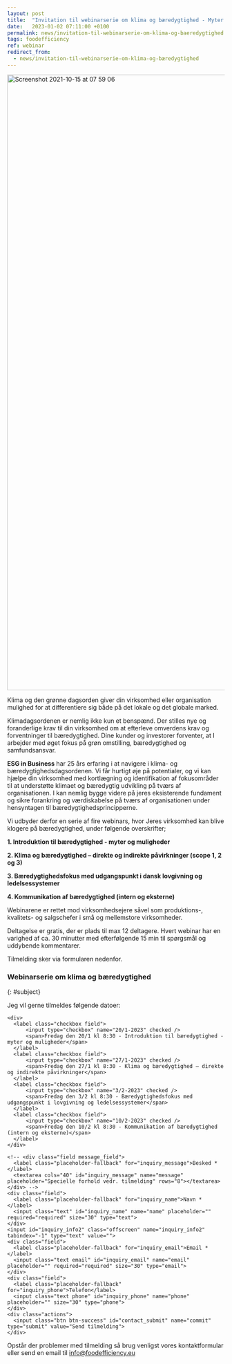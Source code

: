 ```yaml
---
layout: post
title:  "Invitation til webinarserie om klima og bæredygtighed - Myter og Muligheder"
date:   2023-01-02 07:11:00 +0100
permalink: news/invitation-til-webinarserie-om-klima-og-baeredygtighed
tags: foodefficiency
ref: webinar
redirect_from:
  - news/invitation-til-webinarserie-om-klima-og-bæredygtighed
---
```



<img width="1424" alt="Screenshot 2021-10-15 at 07 59 06" src="https://user-images.githubusercontent.com/75361000/137440046-f11da098-5d02-40c5-8ccd-7fe4b6fe4b64.png">

Klima og den grønne dagsorden giver din virksomhed eller organisation mulighed for at differentiere sig både på det lokale og det globale marked. 

Klimadagsordenen er nemlig ikke kun et benspænd. Der stilles nye og foranderlige krav til din virksomhed om at efterleve omverdens krav og forventninger til bæredygtighed. Dine kunder og investorer forventer, at I arbejder med øget fokus på grøn omstilling, bæredygtighed og samfundsansvar.

**ESG in Business**  har 25 års erfaring i at navigere i klima- og bæredygtighedsdagsordenen. Vi får hurtigt øje på potentialer, og vi kan hjælpe din virksomhed med kortlægning og identifikation af fokusområder til at understøtte klimaet og bæredygtig udvikling på tværs af organisationen. I kan nemlig bygge videre på jeres eksisterende fundament og sikre forankring og værdiskabelse på tværs af organisationen under hensyntagen til bæredygtighedsprincipperne. 

Vi udbyder derfor en serie af fire webinars, hvor Jeres virksomhed kan blive klogere på bæredygtighed, under følgende overskrifter;

 **1. Introduktion til bæredygtighed - myter og muligheder**
 
 **2. Klima og bæredygtighed – direkte og indirekte påvirkninger (scope 1, 2 og 3)**
 
 **3. Bæredygtighedsfokus med udgangspunkt i dansk lovgivning og ledelsessystemer**
 
 **4. Kommunikation af bæredygtighed (intern og eksterne)**


Webinarene er rettet mod virksomhedsejere såvel som produktions-, kvalitets- og salgschefer i små og mellemstore virksomheder.

Deltagelse er gratis, der er plads til max 12  deltagere. Hvert webinar har en varighed af ca. 30 minutter med efterfølgende 15 min til spørgsmål og uddybende kommentarer.

Tilmelding sker via formularen nedenfor.

### Webinarserie om klima og bæredygtighed
{: #subject}

Jeg vil gerne tilmeldes følgende datoer:

<div class="contact-inner">
<div class="inquiries">
  <form accept-charset="UTF-8" class="new_inquiry" id="new_inquiry" method="post" data-name="Contact form">
    <div style="margin:0;padding:0;display:inline">
      <input id="locale" name="locale" type="hidden" value="da">
      <input id="utf8" name="utf8" type="hidden" value="✓">
      <input id="authenticity_token" name="authenticity_token" type="hidden" value="8vr2lMQljUu/67VhB2GS5pXRZubfGknz0sIweGYatWU=">
    </div>

    <div>
      <label class="checkbox field">
          <input type="checkbox" name="20/1-2023" checked />
          <span>Fredag den 20/1 kl 8:30 - Introduktion til bæredygtighed - myter og muligheder</span>
      </label>      
      <label class="checkbox field">
          <input type="checkbox" name="27/1-2023" checked />
          <span>Fredag den 27/1 kl 8:30 - Klima og bæredygtighed – direkte og indirekte påvirkninger</span>
      </label>
      <label class="checkbox field">
          <input type="checkbox" name="3/2-2023" checked />
          <span>Fredag den 3/2 kl 8:30 - Bæredygtighedsfokus med udgangspunkt i lovgivning og ledelsessystemer</span>
      </label>
      <label class="checkbox field">
          <input type="checkbox" name="10/2-2023" checked />
          <span>Fredag den 10/2 kl 8:30 - Kommunikation af bæredygtighed (intern og eksterne)</span>
      </label>
    </div>

    <!-- <div class="field message_field">
      <label class="placeholder-fallback" for="inquiry_message">Besked *</label>
      <textarea cols="40" id="inquiry_message" name="message" placeholder="Specielle forhold vedr. tilmelding" rows="8"></textarea>
    </div> -->
    <div class="field">
      <label class="placeholder-fallback" for="inquiry_name">Navn *</label>
      <input class="text" id="inquiry_name" name="name" placeholder="" required="required" size="30" type="text">
    </div>
    <input id="inquiry_info2" class="offscreen" name="inquiry_info2" tabindex="-1" type="text" value="">
    <div class="field">
      <label class="placeholder-fallback" for="inquiry_email">Email *</label>
      <input class="text email" id="inquiry_email" name="email" placeholder="" required="required" size="30" type="email">
    </div>
    <div class="field">
      <label class="placeholder-fallback" for="inquiry_phone">Telefon</label>
      <input class="text phone" id="inquiry_phone" name="phone" placeholder="" size="30" type="phone">
    </div>
    <div class="actions">
      <input class="btn btn-success" id="contact_submit" name="commit" type="submit" value="Send tilmelding">
    </div>
  </form>
</div>
</div>
<script type="text/javascript">
function clearInquiryForm() {
  // document.getElementById("inquiry_message").value = "";
  document.getElementById("inquiry_name").value = "";
  document.getElementById("inquiry_email").value = "";
  document.getElementById("inquiry_phone").value = "";
}

// ContactUs API
document.getElementById("contact_submit").addEventListener("click", function(event){
  event.preventDefault()

  const locale = document.getElementById("locale").value;
  const checkedBoxes = document.querySelectorAll('input[type=checkbox]:checked');
  var message = "Tilmelding til følgende events:\n";
  checkedBoxes.forEach(input => {
      message = message + " *  " + input.name + "\n";
    });
  const name = document.getElementById("inquiry_name").value;
  const info2 = document.getElementById("inquiry_info2").value;
  const email = document.getElementById("inquiry_email").value; 
  const phone = document.getElementById("inquiry_phone").value; 
  const subject = "[ESG] " + document.getElementById("subject").innerText;
  const data = { locale, subject, message, name, info2, email, phone }
  const url = 'https://fb65cne4o6.execute-api.eu-central-1.amazonaws.com/send';
  const headers = {
    'Access-Control-Allow-Origin': '*',
    'Access-Control-Allow-Credentials': true,
  }
  axios.post(url, data, headers).then(res => {
    alert('Mange tak for din tilmelding.  Vi vil vende tilbage snarest muligt.');
    clearInquiryForm();
  }).catch(err => {
    console.log(err)
    alert("Der skete en fejl. Check om du har udfyldt felterne: besked, navn, email og telefon samt om du har netforbindelse.\n\nFejltekst: " + err);
  })
  return true;
});
</script>
<script src="https://cdnjs.cloudflare.com/ajax/libs/axios/0.18.0/axios.min.js"></script>

Opstår der problemer med tilmelding så brug venligst vores kontaktformular eller send en email til info@foodefficiency.eu
